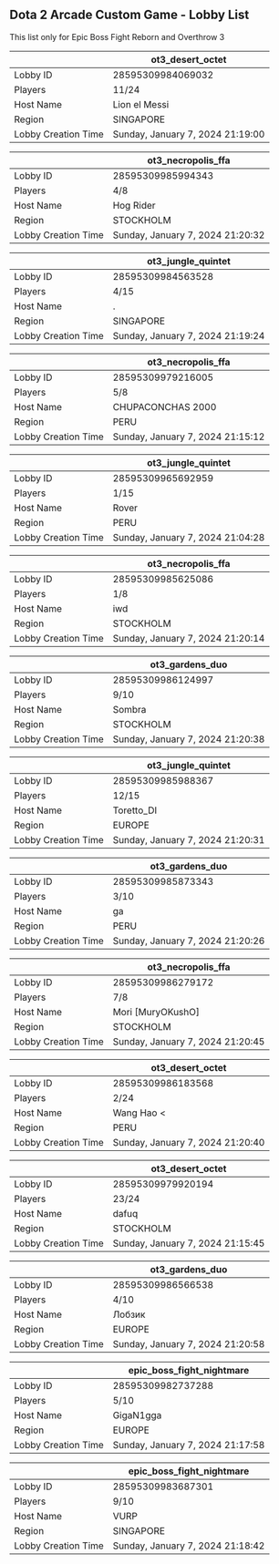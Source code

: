 ## Dota 2 Arcade Custom Game - Lobby List

This list only for Epic Boss Fight Reborn and Overthrow 3

|  | ot3_desert_octet |
| ------ | ------ |
| Lobby ID | 28595309984069032 |
| Players | 11/24 |
| Host Name | Lion el Messi |
| Region | SINGAPORE |
| Lobby Creation Time | Sunday, January 7, 2024 21:19:00 |


|  | ot3_necropolis_ffa |
| ------ | ------ |
| Lobby ID | 28595309985994343 |
| Players | 4/8 |
| Host Name | Hog Rider |
| Region | STOCKHOLM |
| Lobby Creation Time | Sunday, January 7, 2024 21:20:32 |


|  | ot3_jungle_quintet |
| ------ | ------ |
| Lobby ID | 28595309984563528 |
| Players | 4/15 |
| Host Name | . |
| Region | SINGAPORE |
| Lobby Creation Time | Sunday, January 7, 2024 21:19:24 |


|  | ot3_necropolis_ffa |
| ------ | ------ |
| Lobby ID | 28595309979216005 |
| Players | 5/8 |
| Host Name | CHUPACONCHAS 2000 |
| Region | PERU |
| Lobby Creation Time | Sunday, January 7, 2024 21:15:12 |


|  | ot3_jungle_quintet |
| ------ | ------ |
| Lobby ID | 28595309965692959 |
| Players | 1/15 |
| Host Name | Rover |
| Region | PERU |
| Lobby Creation Time | Sunday, January 7, 2024 21:04:28 |


|  | ot3_necropolis_ffa |
| ------ | ------ |
| Lobby ID | 28595309985625086 |
| Players | 1/8 |
| Host Name | iwd |
| Region | STOCKHOLM |
| Lobby Creation Time | Sunday, January 7, 2024 21:20:14 |


|  | ot3_gardens_duo |
| ------ | ------ |
| Lobby ID | 28595309986124997 |
| Players | 9/10 |
| Host Name | Sombra |
| Region | STOCKHOLM |
| Lobby Creation Time | Sunday, January 7, 2024 21:20:38 |


|  | ot3_jungle_quintet |
| ------ | ------ |
| Lobby ID | 28595309985988367 |
| Players | 12/15 |
| Host Name | Toretto_DI |
| Region | EUROPE |
| Lobby Creation Time | Sunday, January 7, 2024 21:20:31 |


|  | ot3_gardens_duo |
| ------ | ------ |
| Lobby ID | 28595309985873343 |
| Players | 3/10 |
| Host Name | ga |
| Region | PERU |
| Lobby Creation Time | Sunday, January 7, 2024 21:20:26 |


|  | ot3_necropolis_ffa |
| ------ | ------ |
| Lobby ID | 28595309986279172 |
| Players | 7/8 |
| Host Name | Mori [MuryOKushO] |
| Region | STOCKHOLM |
| Lobby Creation Time | Sunday, January 7, 2024 21:20:45 |


|  | ot3_desert_octet |
| ------ | ------ |
| Lobby ID | 28595309986183568 |
| Players | 2/24 |
| Host Name | Wang Hao < |
| Region | PERU |
| Lobby Creation Time | Sunday, January 7, 2024 21:20:40 |


|  | ot3_desert_octet |
| ------ | ------ |
| Lobby ID | 28595309979920194 |
| Players | 23/24 |
| Host Name | dafuq |
| Region | STOCKHOLM |
| Lobby Creation Time | Sunday, January 7, 2024 21:15:45 |


|  | ot3_gardens_duo |
| ------ | ------ |
| Lobby ID | 28595309986566538 |
| Players | 4/10 |
| Host Name | Лобзик |
| Region | EUROPE |
| Lobby Creation Time | Sunday, January 7, 2024 21:20:58 |


|  | epic_boss_fight_nightmare |
| ------ | ------ |
| Lobby ID | 28595309982737288 |
| Players | 5/10 |
| Host Name | GigaN1gga |
| Region | EUROPE |
| Lobby Creation Time | Sunday, January 7, 2024 21:17:58 |


|  | epic_boss_fight_nightmare |
| ------ | ------ |
| Lobby ID | 28595309983687301 |
| Players | 9/10 |
| Host Name | VURP |
| Region | SINGAPORE |
| Lobby Creation Time | Sunday, January 7, 2024 21:18:42 |


